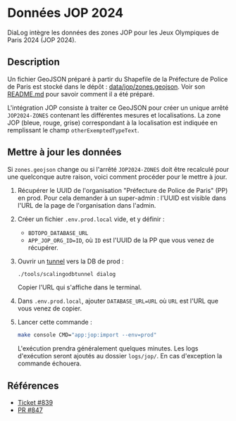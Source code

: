 # Données JOP 2024

DiaLog intègre les données des zones JOP pour les Jeux Olympiques de Paris 2024 (JOP 2024).

## Description

Un fichier GeoJSON préparé à partir du Shapefile de la Préfecture de Police de Paris est stocké dans le dépôt : [data/jop/zones.geojson](../../data/jop/zones.geojson). Voir son [README.md](../../data/jop) pour savoir comment il a été préparé.

L'intégration JOP consiste à traiter ce GeoJSON pour créer un unique arrêté `JOP2024-ZONES` contenant les différentes mesures et localisations. La zone JOP (bleue, rouge, grise) correspondant à la localisation est indiquée en remplissant le champ `otherExemptedTypeText`.

## Mettre à jour les données

Si `zones.geojson` change ou si l'arrêté `JOP2024-ZONES` doit être recalculé pour une quelconque autre raison, voici comment procéder pour le mettre à jour.

1. Récupérer le UUID de l'organisation "Préfecture de Police de Paris" (PP) en prod. Pour cela demander à un super-admin : l'UUID est visible dans l'URL de la page de l'organisation dans l'admin.
2. Créer un fichier `.env.prod.local` vide, et y définir :
    * `BDTOPO_DATABASE_URL`
    * `APP_JOP_ORG_ID=ID`, où `ID` est l'UUID de la PP que vous venez de récupérer.
3. Ouvrir un [tunnel](./db.md#utiliser-une-db-scalingo-en-local) vers la DB de prod :

    ```bash
    ./tools/scalingodbtunnel dialog
    ```

    Copier l'URL qui s'affiche dans le terminal.

4. Dans `.env.prod.local`, ajouter `DATABASE_URL=URL` où `URL` est l'URL que vous venez de copier.
5. Lancer cette commande :

    ```bash
    make console CMD="app:jop:import --env=prod"
    ```

    L'exécution prendra généralement quelques minutes. Les logs d'exécution seront ajoutés au dossier `logs/jop/`. En cas d'exception la commande échouera.

## Références

* [Ticket #839](https://github.com/MTES-MCT/dialog/issues/839)
* [PR #847](https://github.com/MTES-MCT/dialog/pull/847)
